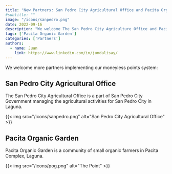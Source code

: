 ```yaml
---
title: "New Partners: San Pedro City Agricultural Office and Pacita Organic Garden"
#subtitle: ""
image: "/icons/sanpedro.png"
date: 2022-09-16
description: "We welcome The San Pedro City Agriculture Office and Pacita Organic Garden"
tags: ['Pacita Organic Garden']
categories: ['Partners']
authors:
  - name: Juan
    link: https://www.linkedin.com/in/jundalisay/
---
```



We welcome more partners implementing our moneyless points system:


## San Pedro City Agricultural Office

The San Pedro City Agricultural Office is a part of San Pedro City Government managing the agricultural activities for San Pedro City in Laguna. 


{{< img src="/icons/sanpedro.png" alt="San Pedro City Agricultural Office" >}}


## Pacita Organic Garden

Pacita Organic Garden is a community of small organic farmers in Pacita Complex, Laguna.  

{{< img src="/icons/pog.png" alt="The Point" >}}
